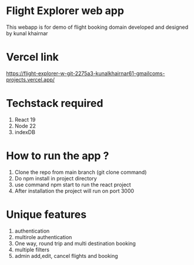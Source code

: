 # Flight Explorer web app 
This webapp is for demo of flight booking domain developed and designed by kunal khairnar 

# Vercel link 
https://flight-explorer-w-git-2275a3-kunalkhairnar61-gmailcoms-projects.vercel.app/

# Techstack required  
1. React 19
2. Node 22
3. indexDB
   
# How to run the app ?
1. Clone the repo from main branch (git clone command)
2. Do npm install in project directory
3. use command npm start to run the react project 
4. After installation the project will run on port 3000

# Unique features 
1. authentication
2. multirole authentication
3. One way, round trip and multi destination booking
4. multiple filters
5. admin add,edit, cancel flights and booking
